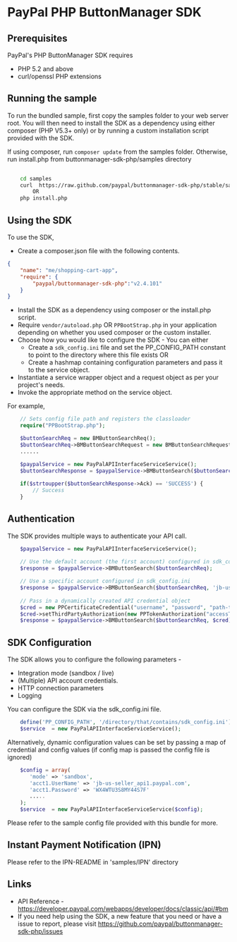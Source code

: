 
# PayPal PHP ButtonManager SDK

## Prerequisites

PayPal's PHP ButtonManager SDK requires 

   * PHP 5.2 and above 
   * curl/openssl PHP extensions 
 
## Running the sample

To run the bundled sample, first copy the samples folder to your web server root. You will then need to install the SDK as a dependency using either composer (PHP V5.3+ only) or by running a custom installation script provided with the SDK.


If using composer, run `composer update` from the samples folder. Otherwise, run install.php from buttonmanager-sdk-php/samples directory

```bash
   
    cd samples
    curl  https://raw.github.com/paypal/buttonmanager-sdk-php/stable/samples/install.php | php
		OR
    php install.php
```

## Using the SDK

To use the SDK,

   * Create a composer.json file with the following contents.
```json
{
    "name": "me/shopping-cart-app",
    "require": {
        "paypal/buttonmanager-sdk-php":"v2.4.101"
    }
}
```

   * Install the SDK as a dependency using composer or the install.php script. 
   * Require `vendor/autoload.php` OR `PPBootStrap.php` in your application depending on whether you used composer or the custom installer.
   * Choose how you would like to configure the SDK - You can either
      * Create a `sdk_config.ini` file and set the PP_CONFIG_PATH constant to point to the directory where this file exists OR
	  * Create a hashmap containing configuration parameters and pass it to the service object.
   * Instantiate a service wrapper object and a request object as per your project's needs.
   * Invoke the appropriate method on the service object.

For example,

```php
	// Sets config file path and registers the classloader
    require("PPBootStrap.php");

	$buttonSearchReq = new BMButtonSearchReq();
	$buttonSearchReq->BMButtonSearchRequest = new BMButtonSearchRequestType();
	......

	$paypalService = new PayPalAPIInterfaceServiceService();
	$buttonSearchResponse = $paypalService->BMButtonSearch($buttonSearchReq);
	
	if($strtoupper($buttonSearchResponse->Ack) == 'SUCCESS') {
		// Success
	}
```

## Authentication

The SDK provides multiple ways to authenticate your API call.

```php
	$paypalService = new PayPalAPIInterfaceServiceService();
	
	// Use the default account (the first account) configured in sdk_config.ini
	$response = $paypalService->BMButtonSearch($buttonSearchReq);	

	// Use a specific account configured in sdk_config.ini
	$response = $paypalService->BMButtonSearch($buttonSearchReq, 'jb-us-seller_api1.paypal.com');	
	 
	// Pass in a dynamically created API credential object
    $cred = new PPCertificateCredential("username", "password", "path-to-pem-file");
    $cred->setThirdPartyAuthorization(new PPTokenAuthorization("accessToken", "tokenSecret"));
	$response = $paypalService->BMButtonSearch($buttonSearchReq, $cred);	
```  
 
## SDK Configuration


The SDK allows you to configure the following parameters - 

   * Integration mode (sandbox / live)
   * (Multiple) API account credentials.
   * HTTP connection parameters
   * Logging 

You can configure the SDK via the sdk_config.ini file.
  
```php
    define('PP_CONFIG_PATH', '/directory/that/contains/sdk_config.ini');
    $service  = new PayPalAPIInterfaceServiceService();
```
Alternatively, dynamic configuration values can be set by passing a map of credential and config values (if config map is passed the config file is ignored)
```php
    $config = array(
       'mode' => 'sandbox',
       'acct1.UserName' => 'jb-us-seller_api1.paypal.com',
       'acct1.Password' => 'WX4WTU3S8MY44S7F'
       .....
    );
    $service  = new PayPalAPIInterfaceServiceService($config); 
```

Please refer to the sample config file provided with this bundle for more.

## Instant Payment Notification (IPN)

Please refer to the IPN-README in 'samples/IPN' directory

## Links

   * API Reference - https://developer.paypal.com/webapps/developer/docs/classic/api/#bm
   * If you need help using the SDK, a new feature that you need or have a issue to report, please visit https://github.com/paypal/buttonmanager-sdk-php/issues 